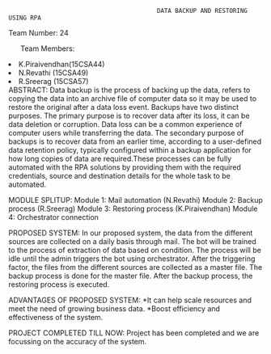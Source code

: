                                              DATA BACKUP AND RESTORING USING RPA
Team Number: 24
<ul>Team Members:</ul>
  <li>K.Piraivendhan(15CSA44)</li>
  <li>N.Revathi     (15CSA49)</li>
  <li>R.Sreerag     (15CSA57)</li>
 ABSTRACT:
Data backup is the process of backing up the data, refers to copying the data into an archive file of computer data so it may be used to restore the original after a data loss event. Backups have two distinct purposes. The primary purpose is to recover data after its loss, it can be data deletion or corruption. Data loss can be a common experience of computer users while transferring the data. 
The secondary purpose of backups is to recover data from an earlier time, according to a user-defined data retention policy, typically configured within a backup application for how long copies of data are required.These processes can be fully automated with the RPA solutions by providing them with the required credentials, source and destination details for the whole task to be automated. 

MODULE SPLITUP:
Module 1: Mail automation    (N.Revathi)
Module 2: Backup process     (R.Sreerag)
Module 3: Restoring process  (K.Piraivendhan)
Module 4: Orchestrator connection

PROPOSED SYSTEM:
In our proposed system, the data from the different sources are collected on a daily basis through mail. The bot will be trained to the process of extraction of data based on condition. The process will be idle until the admin triggers the bot using orchestrator. After the triggering factor, the files from the different sources are collected as a master file. The backup process is done for the master file.
After the backup process, the restoring process is executed.

ADVANTAGES OF PROPOSED SYSTEM:
*It can help scale resources and meet the need of growing business data.
*Boost efficiency and effectiveness of the system.

PROJECT COMPLETED TILL NOW:
Project has been completed and we are focussing on the accuracy of the system.

